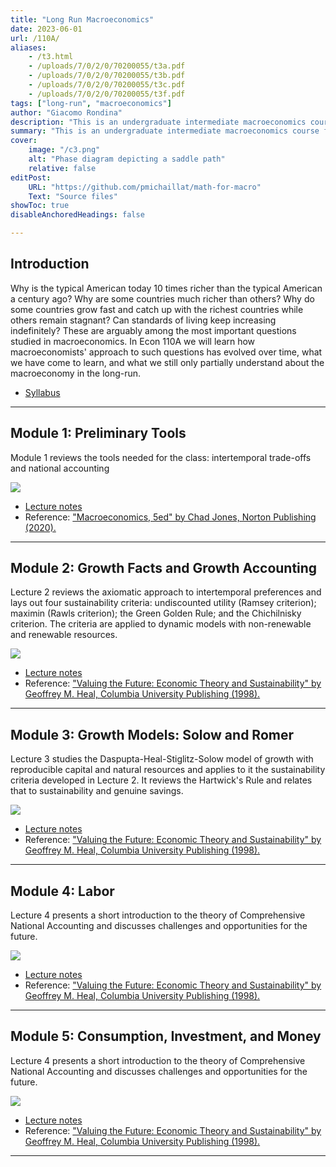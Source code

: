 ```yaml
---
title: "Long Run Macroeconomics"  
date: 2023-06-01
url: /110A/
aliases:
    - /t3.html
    - /uploads/7/0/2/0/70200055/t3a.pdf
    - /uploads/7/0/2/0/70200055/t3b.pdf
    - /uploads/7/0/2/0/70200055/t3c.pdf
    - /uploads/7/0/2/0/70200055/t3f.pdf
tags: ["long-run", "macroeconomics"]
author: "Giacomo Rondina"
description: "This is an undergraduate intermediate macroeconomics course focusing on long-run issues." 
summary: "This is an undergraduate intermediate macroeconomics course focusing on long-run macroeconomic issues." 
cover:
    image: "/c3.png"
    alt: "Phase diagram depicting a saddle path"
    relative: false
editPost:
    URL: "https://github.com/pmichaillat/math-for-macro"
    Text: "Source files"
showToc: true
disableAnchoredHeadings: false

---
```


## Introduction

Why is the typical American today 10 times richer than the typical American a century ago? Why
are some countries much richer than others? Why do some countries grow fast and catch up with the
richest countries while others remain stagnant? Can standards of living keep increasing indefinitely?
These are arguably among the most important questions studied in macroeconomics. In Econ 110A
we will learn how macroeconomists' approach to such questions has evolved over time, what we have
come to learn, and what we still only partially understand about the macroeconomy in the long-run.

+ [Syllabus](/static/syllabus_110A.pdf)
  
---

## Module 1: Preliminary Tools

Module 1 reviews the tools needed for the class: intertemporal trade-offs and national accounting

![](/static/uss_l1_pic.png)
+ [Lecture notes](/static/uss_l1.pdf)
+ Reference: ["Macroeconomics, 5ed" by Chad Jones, Norton Publishing (2020).](https://wwnorton.com/books/9780393417326)

---

## Module 2: Growth Facts and Growth Accounting

Lecture 2 reviews the axiomatic approach to intertemporal preferences and lays out four sustainability criteria: undiscounted utility (Ramsey criterion); maximin (Rawls criterion); the Green Golden Rule; and the Chichilnisky criterion. The criteria are applied to dynamic models with non-renewable and renewable resources.

![](/static/uss_l2_pic.png)
+ [Lecture notes](/static/uss_l2.pdf)
+ Reference: ["Valuing the Future: Economic Theory and Sustainability" by Geoffrey M. Heal, Columbia University Publishing (1998).](http://cup.columbia.edu/book/valuing-the-future/9780231113076)

---

## Module 3: Growth Models: Solow and Romer

Lecture 3 studies the Daspupta-Heal-Stiglitz-Solow model of growth with reproducible capital and natural resources and applies to it the sustainability criteria developed in Lecture 2. It reviews the Hartwick's Rule
and relates that to sustainability and genuine savings.

![](/static/uss_l3_pic.png)
+ [Lecture notes](/static/uss_l3.pdf)
+ Reference: ["Valuing the Future: Economic Theory and Sustainability" by Geoffrey M. Heal, Columbia University Publishing (1998).](http://cup.columbia.edu/book/valuing-the-future/9780231113076)

---

## Module 4: Labor

Lecture 4 presents a short introduction to the theory of Comprehensive National Accounting and discusses challenges and opportunities for the future. 

![](/static/uss_l4_pic.png)
+ [Lecture notes](/static/uss_l4.pdf)
+ Reference: ["Valuing the Future: Economic Theory and Sustainability" by Geoffrey M. Heal, Columbia University Publishing (1998).](http://cup.columbia.edu/book/valuing-the-future/9780231113076)

---

## Module 5: Consumption, Investment, and Money

Lecture 4 presents a short introduction to the theory of Comprehensive National Accounting and discusses challenges and opportunities for the future. 

![](/static/uss_l4_pic.png)
+ [Lecture notes](/static/uss_l4.pdf)
+ Reference: ["Valuing the Future: Economic Theory and Sustainability" by Geoffrey M. Heal, Columbia University Publishing (1998).](http://cup.columbia.edu/book/valuing-the-future/9780231113076)

---

